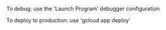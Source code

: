 To debug: use the 'Launch Program' debugger configuration

To deploy to production: use 'gcloud app deploy'